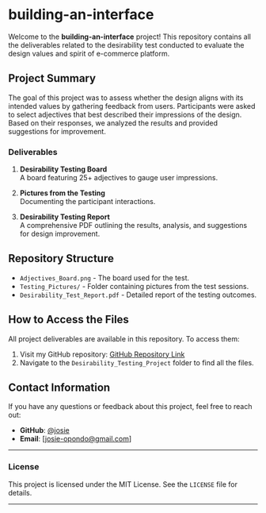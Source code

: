 # **building-an-interface**

Welcome to the **building-an-interface** project! This repository contains all the deliverables related to the desirability test conducted to evaluate the design values and spirit of e-commerce platform.

## **Project Summary**

The goal of this project was to assess whether the design aligns with its intended values by gathering feedback from users. Participants were asked to select adjectives that best described their impressions of the design. Based on their responses, we analyzed the results and provided suggestions for improvement.

### **Deliverables**

1. **Desirability Testing Board**  
   A board featuring 25+ adjectives to gauge user impressions.

2. **Pictures from the Testing**  
   Documenting the participant interactions.

3. **Desirability Testing Report**  
   A comprehensive PDF outlining the results, analysis, and suggestions for design improvement.

## **Repository Structure**

- `Adjectives_Board.png` - The board used for the test.
- `Testing_Pictures/` - Folder containing pictures from the test sessions.
- `Desirability_Test_Report.pdf` - Detailed report of the testing outcomes.

## **How to Access the Files**

All project deliverables are available in this repository. To access them:

1. Visit my GitHub repository: [GitHub Repository Link](https://github.com/josie-opondo/UI/tree/main/building-an-interface)
2. Navigate to the `Desirability_Testing_Project` folder to find all the files.

## **Contact Information**

If you have any questions or feedback about this project, feel free to reach out:

- **GitHub**: [@josie](https://github.com/josie-opondo)
- **Email**: [josie-opondo@gmail.com]

---

### **License**

This project is licensed under the MIT License. See the `LICENSE` file for details.

---
